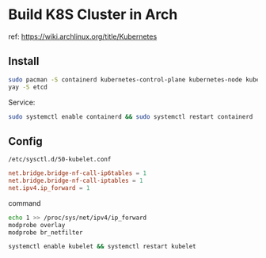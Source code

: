 # Build K8S Cluster in Arch

ref: https://wiki.archlinux.org/title/Kubernetes

## Install

```sh
sudo pacman -S containerd kubernetes-control-plane kubernetes-node kubeadm kubelet kubectl helm
yay -S etcd
```

Service:

```sh
sudo systemctl enable containerd && sudo systemctl restart containerd
```

## Config

`/etc/sysctl.d/50-kubelet.conf`

```conf
net.bridge.bridge-nf-call-ip6tables = 1
net.bridge.bridge-nf-call-iptables = 1
net.ipv4.ip_forward = 1
```

command

```sh
echo 1 >> /proc/sys/net/ipv4/ip_forward
modprobe overlay
modprobe br_netfilter

systemctl enable kubelet && systemctl restart kubelet
```
